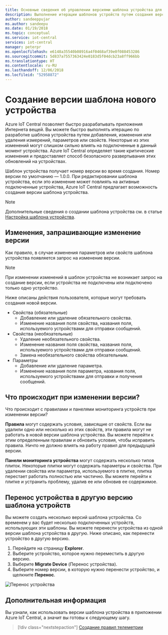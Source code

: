 ```yaml
---
title: Основные сведения об управлении версиями шаблона устройства для приложений Azure IoT Central | Документация Майкрософт
description: Выполнение итерации шаблонов устройств путем создания версий без воздействия на активные подключенные устройства
author: sandeeppujar
ms.author: sandeepu
ms.date: 01/19/2018
ms.topic: conceptual
ms.service: iot-central
services: iot-central
manager: peterpr
ms.openlocfilehash: e6148a35540b08916a4f0468af39e0f088453286
ms.sourcegitcommit: 5d837a7557363424e0183d5f04dcb23a8ff966bb
ms.translationtype: HT
ms.contentlocale: ru-RU
ms.lasthandoff: 12/06/2018
ms.locfileid: "52958872"
---
```

# <a name="create-a-new-device-template-version"></a>Создание версии шаблона нового устройства

Azure IoT Central позволяет быстро разрабатывать приложения Интернета вещей. Вы можете быстро выполнять итерацию по разработке шаблона устройства путем добавления, изменения или удаления измерений, параметров или свойств. Некоторые из этих изменений могут слишком сильно влиять на подключенные в данный момент устройства. Azure IoT Central определяет такие критические изменения и предоставляет способ безопасного развертывания этих обновлений на устройствах.

Шаблон устройства получает номер версии во время создания. Номер версии по умолчанию — 1.0.0. При редактировании шаблона устройства, если это изменение может повлиять на активные подключенные устройства, Azure IoT Central предлагает возможность создания версии шаблона устройства.

> [!NOTE]
> Дополнительные сведения о создании шаблона устройства см. в статье [Настройка шаблона устройства](howto-set-up-template.md).

## <a name="changes-that-prompt-a-version-change"></a>Изменения, запрашивающие изменение версии

Как правило, в случае изменения параметров или свойств шаблона устройства появляется запрос на изменение версии.

> [!NOTE]
> При изменении изменений в шаблон устройства не возникает запрос на создание версии, если устройства не подключены или подключено только одно устройство.

Ниже описаны действия пользователя, которые могут требовать создания новой версии.

* Свойства (обязательные)
    * Добавление или удаление обязательного свойства.
    * Изменение названия поля свойства, названия поля, используемого устройствами для отправки сообщений.
*  Свойства (необязательные)
    * Удаление необязательного свойства.
    * Изменение названия поля свойства, названия поля, используемого устройствами для отправки сообщений.
    * Замена необязательного свойства обязательным.
*  Параметры
    * Добавление или удаление параметра.
    * Изменение названия поля параметра, названия поля, используемого устройствами для отправки и получения сообщений.

## <a name="what-happens-on-version-change"></a>Что происходит при изменении версии?

Что происходит с правилами и панелями мониторинга устройств при изменении версии?

**Правила** могут содержать условия, зависящие от свойств. Если вы удалили одно или несколько из этих свойств, эти правила могут не работать в новой версии шаблона устройства. Вы можете перейти к этим определенным правилам и обновить условия, чтобы исправить правила. Ничто не должно влиять на работу правил для предыдущей версии.

**Панели мониторинга устройства** могут содержать несколько типов плиток. Некоторые плитки могут содержать параметры и свойства. При удалении свойства или параметра, используемого в плитке, плитка перестает работать полностью или частично. Вы можете перейти к плитке и устранить проблему, удалив ее или обновив ее содержимое.

## <a name="migrate-a-device-across-device-template-versions"></a>Перенос устройства в другую версию шаблона устройств

Вы можете создать несколько версий шаблона устройства. Со временем у вас будет несколько подключенных устройств, использующих эти шаблоны. Вы можете перенести устройства из одной версии шаблона устройства в другую. Ниже описано, как перенести устройство в другую версию.

1. Перейдите на страницу **Explorer**.
1. Выберите устройство, которое нужно переместить в другую версию.
1. Выберите **Migrate Device** (Перенос устройства).
1. Выберите номер версии, в которую нужно перенести устройство, и щелкните **Перенос**.

![Перенос устройства](media/howto-version-devicetemplate/pick-version.png)

## <a name="next-steps"></a>Дополнительная информация

Вы узнали, как использовать версии шаблона устройства в приложении Azure IoT Central, а значит вы готовы к следующему шагу.

> [!div class="nextstepaction"]
> [Создание правил телеметрии](howto-create-telemetry-rules.md)